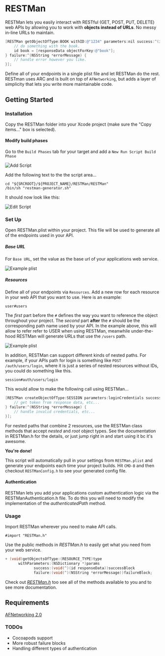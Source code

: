RESTMan
============

RESTMan lets you easily interact with RESTful (GET, POST, PUT, DELETE) web APIs by allowing you to work with **objects instead of URLs**. No messy in-line URLs to maintain.

```objective-c
[RESTMan getObjectOfType:BOOK withID:@"1234" parameters:nil success:^(id responseData) {
    // do something with the book.
    id book = [responseData objectForKey:@"book"];
} failure:^(NSString *errorMessage) {
    // handle error however you like.
}];
```

Define all of your endpoints in a single plist file and let RESTMan do the rest. RESTman uses ARC and is built on top of `AFNetworking`, but adds a layer of simplicity that lets you write more maintainable code.

## Getting Started

### Installation

Copy the RESTMan folder into your Xcode project (make sure the "Copy items..." box is selected).

#### Modify build phases

Go to the `Build Phases` tab for your target and add a `New Run Script Build Phase`

![Add Script](https://dl.dropbox.com/s/9cpy4nuhwihn67m/rest-machine-add-build-script.png)
    
Add the following text to the the script area...

    cd "${SRCROOT}/${PROJECT_NAME}/RESTMan/RESTMan"
    /bin/sh "restman-generator.sh"

It should now look like this:

![Edit Script](https://dl.dropbox.com/s/ot10lj4fa9qgrov/restman_run_script.png)

### Set Up

Open RESTMan.plist within your project. This file will be used to generate all of the endpoints used in your API.

##### Base URL
For `Base URL`, set the value as the base url of your applications web service.

  ![Example plist](https://dl.dropbox.com/s/hem7iggve7688gs/rest-machine-screen1.png)

##### Resources

Define all of your endpoints via `Resources`.  Add a new row for each resource in your web API that you want to use. Here is an example:

    user#users

The *first* part before the `#` defines the way you want to reference the object throughout your project. The *second* part **after** the `#` should be the corresponding path name used by your API. In the example above, this will allow to refer refer to USER when using RESTMan, meanwhile under-the-hood RESTMan will generate URLs that use the `/users` path.

  ![Example plist](https://dl.dropbox.com/s/cl2yy3ofopcqw1n/rest-machine-screen2.png)

In addition, RESTMan can support different kinds of nested paths. For example, if your APIs path for login is something like `POST /auth/users/login`, where it is just a series of nested resources without IDs, you could do something like this.

    session#auth/users/login
    
This would allow to make the following call using RESTMan...

```objective-c
[RESTMan createObjectOfType:SESSION parameters:loginCredentials success:^(id responseData) {
    // get token from response data, etc...
} failure:^(NSString *errorMessage) {
    // handle invalid credentials, etc...
}];
```
    
For nested paths that combine 2 resources, use the RESTMan class methods that accept *nested* and *root* object types. See the documentation in RESTMan.h for the details, or just jump right in and start using it bc it's awesome.


**You're done!**

This script will automatically pull in your settings from `RESTMan.plist` and generate your endpoints each time your project builds. Hit `CMD-B` and then checkout `RESTManConfig.h` to see your generated config file.

#### Authentication

RESTMan lets you add your applications custom authentication logic via the RESTManAuthentication.h file. 
To do this you will need to modify the implementation of the *authenticatedPath* method.

### Usage

Import RESTMan wherever you need to make API calls.

    #import "RESTMan.h"

Use the public methods in *RESTMan.h* to easily get what you need from your web service.

```objective-c
+ (void)getObjectsOfType:(RESOURCE_TYPE)type
      withParameters:(NSDictionary *)params
             success:(void(^)(id responseData))successBlock
             failure:(void(^)(NSString *errorMessage))failureBlock;
````

Check out [*RESTMan.h*](https://github.com/camclendenin/RESTMan/blob/master/RESTMan/RESTMan.h) too see all of the methods available to you and to see more documentation.

## Requirements

[AFNetworking 2.0](https://github.com/AFNetworking/AFNetworking)


### TODOs

- Cocoapods support
- More robust failure blocks
- Handling different types of authentication


